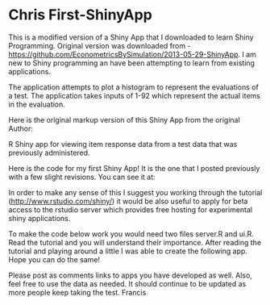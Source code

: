Chris First-ShinyApp
===================

This is a modified version of a Shiny App that I downloaded to learn Shiny Programming. Original version was downloaded from - https://github.com/EconometricsBySimulation/2013-05-29-ShinyApp. I am new to Shiny programming an have been attempting to learn from existing applications.

The application attempts to plot a histogram to represent the evaluations of a test. The application takes inputs of 1-92 which represent the actual items in the evaluation. 

Here is the original markup version of this Shiny App from the original Author:

R Shiny app for viewing item response data from a test data that was previously administered.

Here is the code for my first Shiny App! It is the one that I posted previously with a few slight revisions. You can see it at:

In order to make any sense of this I suggest you working through the tutorial (http://www.rstudio.com/shiny/) it would be also useful to apply for beta access to the rstudio server which provides free hosting for experimental shiny applications.

To make the code below work you would need two files server.R and ui.R.  Read the tutorial and you will understand their importance.  After reading the tutorial and playing around a little I was able to create the following app.  Hope you can do the same!

Please post as comments links to apps you have developed as well.  Also, feel free to use the data as needed.  It should continue to be updated as more people keep taking the test.
Francis
